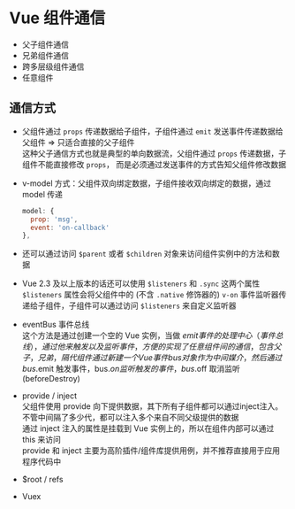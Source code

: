 # Vue 组件通信  
- 父子组件通信
- 兄弟组件通信
- 跨多层级组件通信
- 任意组件

## 通信方式  
- 父组件通过 `props` 传递数据给子组件，子组件通过 `emit` 发送事件传递数据给父组件 => 只适合直接的父子组件  
  这种父子通信方式也就是典型的单向数据流，父组件通过 `props` 传递数据，子组件不能直接修改 `props`， 而是必须通过发送事件的方式告知父组件修改数据  

- v-model 方式：父组件双向绑定数据，子组件接收双向绑定的数据，通过 model 传递  
  ```js
  model: {
    prop: 'msg',
    event: 'on-callback'
  },
  ```

- 还可以通过访问 `$parent` 或者 `$children` 对象来访问组件实例中的方法和数据  

- Vue 2.3 及以上版本的话还可以使用 `$listeners` 和 `.sync` 这两个属性  
  `$listeners` 属性会将父组件中的 (不含 `.native` 修饰器的) `v-on` 事件监听器传递给子组件，子组件可以通过访问 `$listeners` 来自定义监听器  

- eventBus 事件总线  
  这个方法是通过创建一个空的 Vue 实例，当做 $emit 事件的处理中心（事件总线），通过他来触发以及监听事件，方便的实现了任意组件间的通信，包含父子，兄弟，隔代组件  
  通过新建一个 Vue 事件 bus 对象作为中间媒介，然后通过 bus.$emit 触发事件，bus.$on 监听触发的事件，bus.$off 取消监听(beforeDestroy)  

- provide / inject  
  父组件使用 provide 向下提供数据，其下所有子组件都可以通过inject注入。不管中间隔了多少代，都可以注入多个来自不同父级提供的数据  
  通过 inject 注入的属性是挂载到 Vue 实例上的，所以在组件内部可以通过 this 来访问  
  provide 和 inject 主要为高阶插件/组件库提供用例，并不推荐直接用于应用程序代码中  

- $root / refs  

- Vuex  

